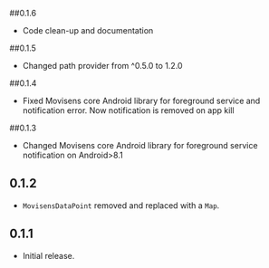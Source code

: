 ##0.1.6
* Code clean-up and documentation
 
##0.1.5 
* Changed path provider from ^0.5.0 to 1.2.0

##0.1.4 
* Fixed Movisens core Android library for foreground  service and notification error. Now notification is removed on app kill

##0.1.3
* Changed Movisens core Android library for foreground  service notification on Android>8.1 


## 0.1.2
* `MovisensDataPoint` removed and replaced with a `Map`.

## 0.1.1
* Initial release.
